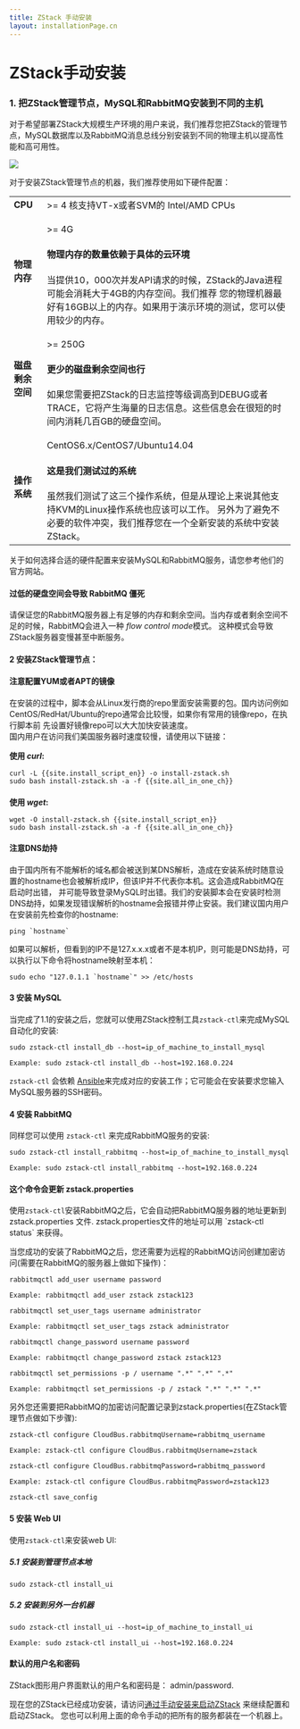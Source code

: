 ```yaml
---
title: ZStack 手动安装
layout: installationPage.cn
---
```


# ZStack手动安装

### 1. 把ZStack管理节点，MySQL和RabbitMQ安装到不同的主机

对于希望部署ZStack大规模生产环境的用户来说，我们推荐您把ZStack的管理节点，MySQL数据库以及RabbitMQ消息总线分别安装到不同的物理主机以提高性能和高可用性。

<img src="../../images/install-manual1.png" class="center-img img-responsive">

对于安装ZStack管理节点的机器，我们推荐使用如下硬件配置：

<table class="table table-striped table-bordered">
  <tr>
    <td><b>CPU</b></td>
    <td>>= 4 核支持VT-x或者SVM的 Intel/AMD CPUs</td>
  </tr>
  <tr>
    <td><b>物理内存</b></td>
    <td>
    <p>>= 4G</p>
   <div class="bs-callout bs-callout-info">
     <h4>物理内存的数量依赖于具体的云环境</h4>
     当提供10，000次并发API请求的时候，ZStack的Java进程可能会消耗大于4GB的内存空间。我们推荐
     您的物理机器最好有16GB以上的内存。如果用于演示环境的测试，您可以使用较少的内存。
   </div>
    </td>
  </tr>
  <tr>
    <td><b>磁盘剩余空间</b></td>
    <td>
      <p>>= 250G</p>
      <div class="bs-callout bs-callout-info">
        <h4>更少的磁盘剩余空间也行</h4>
        如果您需要把ZStack的日志监控等级调高到DEBUG或者TRACE，它将产生海量的日志信息。这些信息会在很短的时间内消耗几百GB的硬盘空间。
      </div>
    </td>
  </tr>
  <tr>
    <td><b>操作系统</b></td>
    <td>
      <p>CentOS6.x/CentOS7/Ubuntu14.04</p>
      <div class="bs-callout bs-callout-info">
        <h4>这是我们测试过的系统</h4>
        虽然我们测试了这三个操作系统，但是从理论上来说其他支持KVM的Linux操作系统也应该可以工作。
        另外为了避免不必要的软件冲突，我们推荐您在一个全新安装的系统中安装ZStack。
      </div>
    </td>
  </tr>
</table>

关于如何选择合适的硬件配置来安装MySQL和RabbitMQ服务，请您参考他们的官方网站。

<div class="bs-callout bs-callout-warning">
  <h4>过低的硬盘空间会导致 RabbitMQ 僵死</h4>
  请保证您的RabbitMQ服务器上有足够的内存和剩余空间。当内存或者剩余空间不足的时候，RabbitMQ会进入一种 <i>flow control mode</i>模式。
  这种模式会导致ZStack服务器变慢甚至中断服务。
</div>

#### 2 安装ZStack管理节点：

<div class="bs-callout bs-callout-warning">
<h4>注意配置YUM或者APT的镜像</h4>
在安装的过程中，脚本会从Linux发行商的repo里面安装需要的包。国内访问例如CentOS/RedHat/Ubuntu的repo通常会比较慢，如果你有常用的镜像repo，在执行脚本前
先设置好镜像repo可以大大加快安装速度。
</div>
国内用户在访问我们美国服务器时速度较慢，请使用以下链接：
      
<h4 style="margin-bottom:15px; margin-top:15px">使用 <i>curl</i>:</h4>
<pre><code>curl -L {{site.install_script_en}} -o install-zstack.sh
sudo bash install-zstack.sh -a -f {{site.all_in_one_ch}}</code></pre>
      
<h4 style="margin-bottom:15px">使用 <i>wget</i>:</h4>
<pre><code>wget -O install-zstack.sh {{site.install_script_en}}
sudo bash install-zstack.sh -a -f {{site.all_in_one_ch}}</code></pre>
      
<div class="bs-callout bs-callout-danger">
  <h4>注意DNS劫持</h4>
        
  由于国内所有不能解析的域名都会被送到某DNS解析，造成在安装系统时随意设置的hostname也会被解析成IP，但该IP并不代表你本机。这会造成RabbitMQ在启动时出错，
并可能导致登录MySQL时出错。我们的安装脚本会在安装时检测DNS劫持，如果发现错误解析的hostname会报错并停止安装。我们建议国内用户在安装前先检查你的hostname:
        
  <pre><code>ping `hostname`</code></pre>
        
  如果可以解析，但看到的IP不是127.x.x.x或者不是本机IP，则可能是DNS劫持，可以执行以下命令将hostname映射至本机：
        
  <pre><code>sudo echo "127.0.1.1 `hostname`" >> /etc/hosts</code></pre>
</div>

#### 3 安装 MySQL

当完成了1.1的安装之后，您就可以使用ZStack控制工具`zstack-ctl`来完成MySQL自动化的安装:

    sudo zstack-ctl install_db --host=ip_of_machine_to_install_mysql
    
    Example: sudo zstack-ctl install_db --host=192.168.0.224
    
`zstack-ctl` 会依赖 [Ansible](http://www.ansible.com/home)来完成对应的安装工作；它可能会在安装要求您输入MySQL服务器的SSH密码。

#### 4 安装 RabbitMQ

同样您可以使用 `zstack-ctl` 来完成RabbitMQ服务的安装:

    sudo zstack-ctl install_rabbitmq --host=ip_of_machine_to_install_mysql
    
    Example: sudo zstack-ctl install_rabbitmq --host=192.168.0.224
    
<div class="bs-callout bs-callout-info">
  <h4>这个命令会更新 zstack.properties</h4>
  使用<code>zstack-ctl</code>安装RabbitMQ之后，它会自动把RabbitMQ服务器的地址更新到 zstack.properties 文件.
  zstack.properties文件的地址可以用 `zstack-ctl status` 来获得。
</div>

当您成功的安装了RabbitMQ之后，您还需要为远程的RabbitMQ访问创建加密访问(需要在RabbitMQ的服务器上做如下操作)：

    rabbitmqctl add_user username password

    Example: rabbitmqctl add_user zstack zstack123

    rabbitmqctl set_user_tags username administrator

    Example: rabbitmqctl set_user_tags zstack administrator

    rabbitmqctl change_password username password

    Example: rabbitmqctl change_password zstack zstack123

    rabbitmqctl set_permissions -p / username ".*" ".*" ".*"

    Example: rabbitmqctl set_permissions -p / zstack ".*" ".*" ".*"

另外您还需要把RabbitMQ的加密访问配置记录到zstack.properties(在ZStack管理节点做如下步骤):

    zstack-ctl configure CloudBus.rabbitmqUsername=rabbitmq_username

    Example: zstack-ctl configure CloudBus.rabbitmqUsername=zstack

    zstack-ctl configure CloudBus.rabbitmqPassword=rabbitmq_password

    Example: zstack-ctl configure CloudBus.rabbitmqPassword=zstack123

    zstack-ctl save_config

#### 5 安装 Web UI

使用`zstack-ctl`来安装web UI:

##### 5.1 安装到管理节点本地

    sudo zstack-ctl install_ui
    
##### 5.2 安装到另外一台机器

    sudo zstack-ctl install_ui --host=ip_of_machine_to_install_ui
    
    Example: sudo zstack-ctl install_ui --host=192.168.0.224

<div class="bs-callout bs-callout-info">
  <h4>默认的用户名和密码</h4>
  
  ZStack图形用户界面默认的用户名和密码是： admin/password.
</div>

现在您的ZStack已经成功安装，请访问[通过手动安装来启动ZStack](../documentation/getstart-manual.html#manual) 来继续配置和启动ZStack。 
您也可以利用上面的命令手动的把所有的服务都装在一个机器上。

